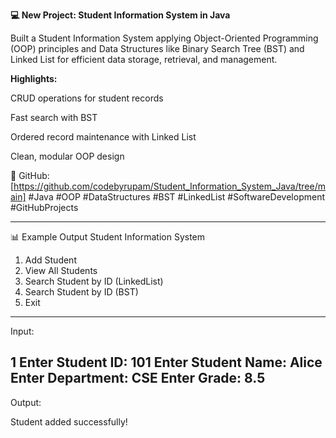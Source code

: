 **💻 New Project: Student Information System in Java**

Built a Student Information System applying Object-Oriented Programming (OOP) principles and Data Structures like Binary Search Tree (BST) and Linked List for efficient data storage, retrieval, and management.

**Highlights:**

CRUD operations for student records

Fast search with BST

Ordered record maintenance with Linked List

Clean, modular OOP design

🔗 GitHub: [https://github.com/codebyrupam/Student_Information_System_Java/tree/main]
#Java #OOP #DataStructures #BST #LinkedList #SoftwareDevelopment #GitHubProjects

---
📊 Example Output
Student Information System
1. Add Student
2. View All Students
3. Search Student by ID (LinkedList)
4. Search Student by ID (BST)
5. Exit
---
Input:

1
Enter Student ID: 101
Enter Student Name: Alice
Enter Department: CSE
Enter Grade: 8.5
---


Output:

Student added successfully!
